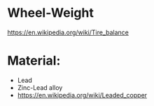 # Wheel-Weight
https://en.wikipedia.org/wiki/Tire_balance

# Material:
- Lead
- Zinc-Lead alloy
- https://en.wikipedia.org/wiki/Leaded_copper
